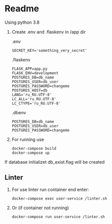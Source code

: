 # Readme

Using python 3.8


1. Create .env and .flaskenv in /app dir

    .env

    ``` console
    SECRET_KEY='something_very_secret'
    ```

    .flaskenv

    ``` console
    FLASK_APP=app.py
    FLASK_ENV=development
    POSTGRES_DB=db_name
    POSTGRES_USER=db_user
    POSTGRES_PASSWORD=changeme
    POSTGRES_HOST=db
    LANG='ru_RU.UTF-8'
    LC_ALL='ru_RU.UTF-8'
    LC_CTYPE='ru_RU.UTF-8'
    ```

    .dbenv

    ``` console
    POSTGRES_DB=db_name
    POSTGRES_USER=db_user
    POSTGRES_PASSWORD=changeme
    ```

2. For running use

    ``` console
    docker-compose build
    docker-compose up
    ```

If database initializet db_exist.flag will be created

## Linter
  
1.  For use linter run container end enter:

    ``` console
    docker-compose exec user-service /linter.sh
    ```

2.  Or (if container not running)

    ``` console
    docker-compose run user-service /linter.sh
    ```


